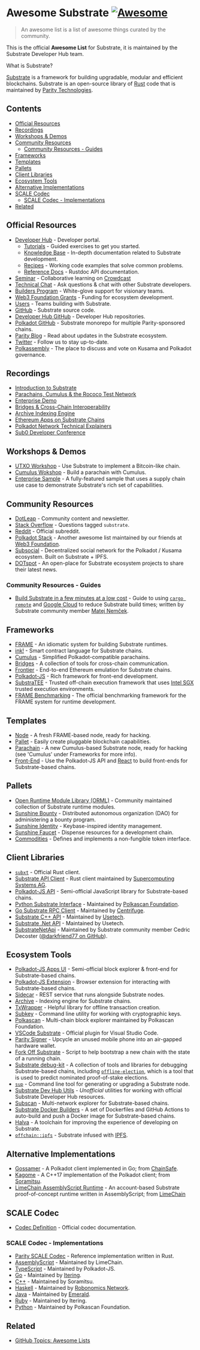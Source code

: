 # Awesome Substrate [![Awesome](https://awesome.re/badge-flat.svg)](https://awesome.re)

> An awesome list is a list of awesome things curated by the community.

This is the official **Awesome List** for Substrate, it is maintained by the Substrate Developer Hub
team.

What is Substrate?

[Substrate](https://substrate.io/) is a framework for building upgradable, modular and efficient blockchains. Substrate is an
open-source library of [Rust](https://www.rust-lang.org/) code that is maintained by
[Parity Technologies](https://www.parity.io/).

## Contents

- [Official Resources](#official-resources)
- [Recordings](#recordings)
- [Workshops & Demos](#workshops--demos)
- [Community Resources](#community-resources)
  - [Community Resources - Guides](#community-resources---guides)
- [Frameworks](#frameworks)
- [Templates](#templates)
- [Pallets](#pallets)
- [Client Libraries](#client-libraries)
- [Ecosystem Tools](#ecosystem-tools)
- [Alternative Implementations](#alternative-implementations)
- [SCALE Codec](#scale-codec)
  - [SCALE Codec - Implementations](#scale-codec---implementations)
- [Related](#related)

## Official Resources

- [Developer Hub](https://substrate.dev/) - Developer portal.
  - [Tutorials](https://substrate.dev/tutorials) - Guided exercises to get you started.
  - [Knowledge Base](https://substrate.dev/knowledgebase) - In-depth documentation related to
    Substrate development.
  - [Recipes](https://substrate.dev/recipes) - Working code examples that solve common problems.
  - [Reference Docs](https://substrate.dev/rustdocs) - Rustdoc API documentation.
- [Seminar](https://substrate.dev/seminar) - Collaborative learning on
  [Crowdcast](https://www.crowdcast.io/e/substrate-seminar)
- [Technical Chat](https://app.element.io/#/room/!HzySYSaIhtyWrwiwEV:matrix.org) - Ask questions &
  chat with other Substrate developers.
- [Builders Program](https://www.substrate.io/builders-program) - White-glove support for visionary
  teams.
- [Web3 Foundation Grants](https://web3.foundation/grants) - Funding for ecosystem development.
- [Users](https://www.substrate.io/substrate-users) - Teams building with Substrate.
- [GitHub](https://github.com/paritytech/substrate) - Substrate source code.
- [Developer Hub GitHub](https://github.com/substrate-developer-hub/) - Developer Hub repositories.
- [Polkadot GitHub](https://github.com/paritytech/polkadot) - Substrate monorepo for multiple
  Parity-sponsored chains.
- [Parity Blog](https://www.parity.io/blog/) - Read about updates in the Substrate ecosystem.
- [Twitter](https://twitter.com/substrate_io) - Follow us to stay up-to-date.
- [Polkassembly](https://polkassembly.io/) - The place to discuss and vote on Kusama and Polkadot
  governance.

## Recordings

- [Introduction to Substrate](https://www.crowdcast.io/e/ocimgwg2)
- [Parachains, Cumulus & the Rococo Test Network](https://www.crowdcast.io/e/zpnjlj0r)
- [Enterprise Demo](https://www.crowdcast.io/e/substrate-seminar/6)
- [Bridges & Cross-Chain Interoperability](https://www.crowdcast.io/e/substrate-seminar/12)
- [Archive Indexing Engine](https://www.crowdcast.io/e/substrate-seminar/15)
- [Ethereum Apps on Substrate Chains](https://www.crowdcast.io/e/ethereum-apps-moonbeam)
- [Polkadot Network Technical Explainers](https://www.youtube.com/playlist?list=PLOyWqupZ-WGuAuS00rK-pebTMAOxW41W8)
- [Sub0 Developer Conference](https://www.crowdcast.io/e/axvfinsv)

## Workshops & Demos

- [UTXO Workshop](https://github.com/substrate-developer-hub/utxo-workshop) - Use Substrate to
  implement a Bitcoin-like chain.
- [Cumulus Wokshop](https://substrate.dev/cumulus-workshop/#/) - Build a parachain with Cumulus.
- [Enterprise Sample](https://github.com/substrate-developer-hub/substrate-enterprise-sample) - A
  fully-featured sample that uses a supply chain use case to demonstrate Substrate's rich set of
  capabilities.

## Community Resources

- [DotLeap](https://dotleap.com/) - Community content and newsletter.
- [Stack Overflow](https://stackoverflow.com/questions/tagged/substrate) - Questions tagged
  `substrate`.
- [Reddit](https://www.reddit.com/r/substrate/) - Official subreddit.
- [Polkadot Stack](https://github.com/w3f/General-Grants-Program/blob/master/grants/polkadot_stack.md) - Another
  awesome list maintained by our friends at [Web3 Foundation](https://web3.foundation/).
- [Subsocial](https://subsocial.network/) - Decentralized social network for the Polkadot / Kusama
  ecosystem. Built on Substrate + IPFS.
- [DOTspot](https://www.dotspot.io/) - An open-place for Substrate ecosystem projects to share their
  latest news.

### Community Resources - Guides

- [Build Substrate in a few minutes at a low cost](https://medium.com/@yangWao/build-substrate-in-few-minutes-with-fraction-costs-26fce6aa5066) - Guide
  to using [`cargo remote`](https://github.com/sgeisler/cargo-remote) and [Google Cloud](https://cloud.google.com/) to
  reduce Substrate build times; written by Substrate community member [Matej Nemček](https://medium.com/@yangWao).

## Frameworks

- [FRAME](https://substrate.dev/docs/en/knowledgebase/runtime/frame) - An idiomatic system for
  building Substrate runtimes.
- [ink!](https://github.com/paritytech/ink) - Smart contract language for Substrate chains.
- [Cumulus](https://github.com/paritytech/cumulus) - Simplified Polkadot-compatible parachains.
- [Bridges](https://github.com/paritytech/parity-bridges-common) - A collection of tools for
  cross-chain communication.
- [Frontier](https://github.com/paritytech/frontier) - End-to-end Ethereum emulation for Substrate
  chains.
- [Polkadot-JS](https://polkadot.js.org/) - Rich framework for front-end development.
- [SubstraTEE](https://www.substratee.com) - Trusted off-chain execution framework that uses
  [Intel SGX](https://en.wikipedia.org/wiki/Software_Guard_Extensions) trusted execution
  environments.
- [FRAME Benchmarking](https://github.com/paritytech/substrate/tree/master/frame/benchmarking) - The
  official benchmarking framework for the FRAME system for runtime development.

## Templates

- [Node](https://github.com/substrate-developer-hub/substrate-node-template) - A fresh FRAME-based
  node, ready for hacking.
- [Pallet](https://github.com/substrate-developer-hub/substrate-pallet-template) - Easily create
  pluggable blockchain capabilities.
- [Parachain](https://github.com/substrate-developer-hub/substrate-parachain-template) - A new
  Cumulus-based Substrate node, ready for hacking (see 'Cumulus' under Frameworks for more info).
- [Front-End](https://github.com/substrate-developer-hub/substrate-front-end-template) - Use the
  Polkadot-JS API and [React](https://reactjs.org/) to build front-ends for Substrate-based chains.

## Pallets

- [Open Runtime Module Library (ORML)](https://github.com/open-web3-stack/open-runtime-module-library) - Community
  maintained collection of Substrate runtime modules.
- [Sunshine Bounty](https://github.com/sunshine-protocol/sunshine-bounty/tree/master/pallets) - Distributed
  autonomous organization (DAO) for administering a bounty program.
- [Sunshine Identity](https://github.com/sunshine-protocol/sunshine-keybase/tree/master/identity/pallet) - Keybase-inspired
  identity management.
- [Sunshine Faucet](https://github.com/sunshine-protocol/sunshine-keybase/tree/master/faucet/pallet) - Dispense
  resources for a development chain.
- [Commodities](https://github.com/danforbes/pallet-nft) - Defines and implements a non-fungible
  token interface.

## Client Libraries

- [`subxt`](https://github.com/paritytech/substrate-subxt) - Official Rust client.
- [Substrate API Client](https://github.com/scs/substrate-api-client) - Rust client maintained by
  [Supercomputing Systems AG](https://www.scs.ch/).
- [Polkadot-JS API](https://github.com/polkadot-js/api/) - Semi-official JavaScript library for
  Substrate-based chains.
- [Python Substrate Interface](https://github.com/polkascan/py-substrate-interface) - Maintained by
  [Polkascan Foundation](https://polkascan.org/).
- [Go Substrate RPC Client](https://github.com/centrifuge/go-substrate-rpc-client/) - Maintained by
  [Centrifuge](https://centrifuge.io/).
- [Substrate C++ API](https://github.com/usetech-llc/polkadot_api_cpp) - Maintained by
  [Usetech](https://usetech.com/blockchain/).
- [Substrate .Net API](https://github.com/usetech-llc/polkadot_api_dotnet) - Maintained by Usetech.
- [SubstrateNetApi](https://github.com/darkfriend77/SubstrateNetApi) - Maintained by Substrate community member Cedric
  Decoster ([@darkfriend77 on GitHub](https://github.com/darkfriend77)).

## Ecosystem Tools

- [Polkadot-JS Apps UI](https://polkadot.js.org/apps/) - Semi-official block explorer & front-end
  for Substrate-based chains.
- [Polkadot-JS Extension](https://github.com/polkadot-js/extension) - Browser extension for
  interacting with Substrate-based chains.
- [Sidecar](https://github.com/paritytech/substrate-api-sidecar) - REST service that runs alongside
  Substrate nodes.
- [Archive](https://github.com/paritytech/substrate-archive) - Indexing engine for Substrate chains.
- [TxWrapper](https://github.com/paritytech/txwrapper) - Helpful library for offline transaction
  creation.
- [Subkey](https://substrate.dev/docs/en/knowledgebase/integrate/subkey) - Command line utility for
  working with cryptographic keys.
- [Polkascan](https://polkascan.io/) - Multi-chain block explorer maintained by Polkascan
  Foundation.
- [VSCode Substrate](https://marketplace.visualstudio.com/items?itemName=paritytech.vscode-substrate) - Official
  plugin for Visual Studio Code.
- [Parity Signer](https://www.parity.io/signer/) - Upcycle an unused mobile phone into an air-gapped
  hardware wallet.
- [Fork Off Substrate](https://github.com/maxsam4/fork-off-substrate) - Script to help bootstrap a
  new chain with the state of a running chain.
- [Substrate debug-kit](https://github.com/paritytech/substrate-debug-kit) - A collection of tools
  and libraries for debugging Substrate-based chains, including
  [`offline-election`](https://github.com/paritytech/substrate-debug-kit/tree/master/offline-election),
  which is a tool that is used to predict nominated proof-of-stake elections.
- [`sup`](https://github.com/clearloop/sup) - Command line tool for generating or upgrading a
  Substrate node.
- [Substrate Dev Hub Utils](https://github.com/danforbes/substrate-devhub-utils) - _Unofficial_
  utilities for working with official Substrate Developer Hub resources.
- [Subscan](https://www.subscan.io/) - Multi-network explorer for Substrate-based chains.
- [Substrate Docker Builders](https://github.com/ETeissonniere/substrate-nodeops) - A set of
  Dockerfiles and GitHub Actions to auto-build and push a Docker image for Substrate-based chains.
- [Halva](https://github.com/halva-suite/halva) - A toolchain for improving the experience of
  developing on Substrate.
- [`offchain::ipfs`](https://rs-ipfs.github.io/offchain-ipfs-manual/) - Substrate infused with
  [IPFS](https://ipfs.io/).

## Alternative Implementations

- [Gossamer](https://gossamer.chainsafe.io/) - A Polkadot client implemented in Go; from
  [ChainSafe](https://chainsafe.io/).
- [Kagome](https://kagome.readthedocs.io/en/latest/) - A C++17 implementation of the Polkadot client;
  from [Soramitsu](http://www.soramitsu.co.jp/).
- [LimeChain AssemblyScript Runtime](https://github.com/LimeChain/as-substrate-runtime) - An
  account-based Substrate proof-of-concept runtime written in AssemblyScript; from
  [LimeChain](https://limechain.tech/)

## SCALE Codec

- [Codec Definition](https://substrate.dev/docs/en/knowledgebase/advanced/codec) - Official
  codec documentation.

### SCALE Codec - Implementations

- [Parity SCALE Codec](https://github.com/paritytech/parity-scale-codec) - Reference implementation
  written in Rust.
- [AssemblyScript](https://github.com/LimeChain/as-scale-codec) - Maintained by LimeChain.
- [TypeScript](https://github.com/polkadot-js/api/tree/master/packages/types) - Maintained by
  Polkadot-JS.
- [Go](https://github.com/itering/scale.go) - Maintained by [Itering](https://www.itering.com/).
- [C++](https://github.com/soramitsu/kagome/tree/master/core/scale) - Maintained by Soramitsu.
- [Haskell](https://github.com/airalab/hs-web3/tree/master/src/Codec) - Maintained by
  [Robonomics Network](https://robonomics.network/).
- [Java](https://github.com/emeraldpay/polkaj/tree/master/polkaj-scale) - Maintained by
  [Emerald](https://emerald.cash/).
- [Ruby](https://github.com/itering/scale.rb) - Maintained by Itering.
- [Python](https://github.com/polkascan/py-scale-codec) - Maintained by Polkascan Foundation.

## Related

- [GitHub Topics: Awesome Lists](https://github.com/topics/awesome-list)

